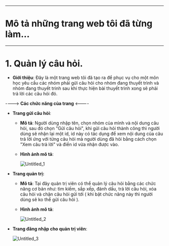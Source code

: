 ------------------------------------------------------------------------------------------------
# Mô tả những trang web tôi đã từng làm...
------------------------------------------------------------------------------------------------

# 1. Quản lý câu hỏi.
  

- **Giới thiệu**: Đây là một trang web tôi đã tạo ra để phục vụ cho một môn học yêu cầu các nhóm phải gửi câu hỏi cho nhóm đang thuyết trình và nhóm đang thuyết trinh sau khi thực hiện bài thuyết trình xong sẽ phải trả lời các câu hỏi đó.
      
----> **Các chức năng của trang** <----

- **Trang gửi câu hỏi**: 

  + **Mô tả**: Người dùng nhập tên, chọn nhóm của mình và nội dung câu hỏi, sau đó chọn "Gửi câu hỏi", khi gửi câu hỏi thành công thì người dùng sẽ nhận lại một id, id này có tác dụng để xem nội dung của câu trả lời ứng với từng câu hỏi mà người dùng đã hỏi bằng cách chọn "Xem câu trả lời" và điền id vừa nhận được vào.
  + **Hình ảnh mô tả**: 
        
    ![Untitled_1](https://user-images.githubusercontent.com/43178360/67475198-f0a2ee80-f67f-11e9-8b75-ee698ceb77a5.png)
      
  

- **Trang quản trị:** 

  + **Mô tả**: Tại đây quản trị viên có thể quản lý câu hỏi bằng các chức năng cơ bản như: tìm kiếm, sắp xếp, đánh dấu, trả lời câu hỏi, xóa câu hỏi và chặn câu hỏi gửi tới ( khi bật chức năng này thì người dùng sẽ ko thể gửi câu hỏi ).
  + **Hình ảnh mô tả**:
        
    ![Untitled_2](https://user-images.githubusercontent.com/43178360/67475504-89d20500-f680-11e9-942c-ff1ced497a40.png)

- **Trang đăng nhập cho quản trị viên**:

    ![Untitled_3](https://user-images.githubusercontent.com/43178360/67476051-796e5a00-f681-11e9-85d8-f919e1aceed2.png)


